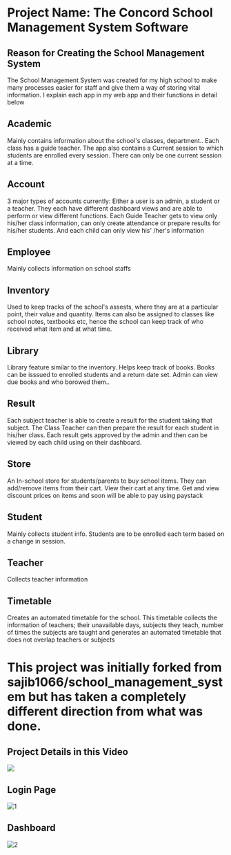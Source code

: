 # Project Name: The Concord School Management System Software

## Reason for Creating the School Management System
The School Management System was created for my high school to make many processes easier for staff and give them a way of storing vital information. I explain each app in my web app and their functions in detail below

## Academic
Mainly contains information about the school's classes, department.. Each class has a guide teacher. The app also contains a Current session to which students are enrolled every session. There can only be one current session at a time.

## Account
3 major types of accounts currently: Either a user is an admin, a student or a teacher. They each have different dashboard views and are able to perform or view different functions. Each Guide Teacher gets to view only his/her class information, can only create attendance or prepare results for his/her students. And each child can only view his' /her's information

## Employee
Mainly collects information on school staffs

## Inventory
Used to keep tracks of the school's assests, where they are at a particular point, their value and quantity. Items can also be assigned to classes like school notes, textbooks etc, hence the school can keep track of who received what item and at what time.

## Library
Library feature similar to the inventory. Helps keep track of books. Books can be isssued to enrolled students and a return date set. Admin can view due books and who borowed them..

## Result
Each subject teacher is able to create a result for the student taking that subject. The Class Teacher can then prepare the result for each student in his/her class. Each result gets approved by the admin and then can be viewed by each child using on their dashboard.

## Store
An In-school store for students/parents to buy school items. They can add/remove items from their cart. View their cart at any time. Get and view discount prices on items and soon will be able to pay using paystack

## Student
Mainly collects student info. Students are to be enrolled each term based on a change in session. 

## Teacher
Collects teacher information

## Timetable
Creates an automated timetable for the school. This timetable collects the information of teachers; their unavailable days, subjects they teach, number of times the subjects are taught and generates an automated timetable that does not overlap teachers or subjects

# This project was initially forked from sajib1066/school_management_system but has taken a completely different direction from what was done.

## Project Details in this Video
[![](http://img.youtube.com/vi/HvnPeeLEVq0/0.jpg)](http://www.youtube.com/watch?v=HvnPeeLEVq0 "")

## Login Page
![1](https://user-images.githubusercontent.com/39632170/63769728-54fe3780-c8f5-11e9-8e42-b582e43d666c.png)
## Dashboard
![2](https://user-images.githubusercontent.com/39632170/63769785-752df680-c8f5-11e9-943c-4b5097a0a619.png)

